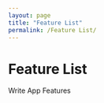 ```yaml
---
layout: page
title: "Feature List"
permalink: /Feature List/
---
```


# Feature List

Write App Features  